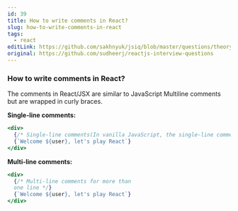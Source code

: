 ```yaml
---
id: 39
title: How to write comments in React?
slug: how-to-write-comments-in-react
tags:
  - react
editLink: https://github.com/sakhnyuk/jsiq/blob/master/questions/theory/react/39.md
original: https://github.com/sudheerj/reactjs-interview-questions
---
```


### How to write comments in React?

The comments in React/JSX are similar to JavaScript Multiline comments but are wrapped in curly braces.

**Single-line comments:**

```jsx
<div>
  {/* Single-line comments(In vanilla JavaScript, the single-line comments are represented by double slash(//)) */}
  {`Welcome ${user}, let's play React`}
</div>
```

**Multi-line comments:**

```jsx
<div>
  {/* Multi-line comments for more than
  one line */}
  {`Welcome ${user}, let's play React`}
</div>
```